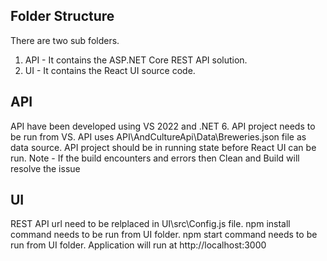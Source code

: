 
## Folder Structure
There are two sub folders.
1. API - It contains the ASP.NET Core REST API solution.
2. UI - It contains the React UI source code.

## API
API have been developed using VS 2022 and .NET 6.
API project needs to be run from VS.
API uses API\AndCultureApi\Data\Breweries.json file as data source.
API project should be in running state before React UI can be run.
Note - If the build encounters and errors then Clean and Build will resolve the issue

## UI
REST API url need to be relplaced in UI\src\Config.js file.
npm install command needs to be run from UI folder.
npm start command needs to be run from UI folder.
Application will run at http://localhost:3000

